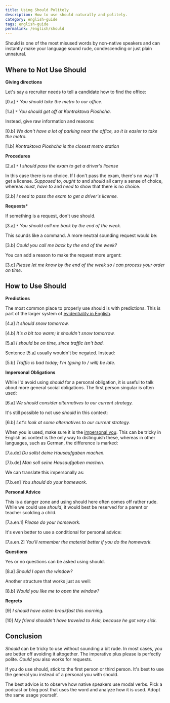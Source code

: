 ```yaml
---
title: Using Should Politely
description: How to use should naturally and politely.
category: english-guide
tags: english-guide
permalink: /english/should
---
```


Should is one of the most misused words by non-native speakers and can instantly make your language sound rude, condescending or just plain unnatural.

## Where to Not Use Should

**Giving directions**

Let's say a recruiter needs to tell a candidate how to find the office:

[0.a] `*`&nbsp;*You should take the metro to our office.*

[1.a] `*`&nbsp;*You should get off at Kontraktova Ploshcha.*

Instead, give raw information and reasons:

[0.b] *We don't have a lot of parking near the office, so it is easier to take the metro.*

[1.b] *Kontraktova Ploshcha is the closest metro station*

**Procedures**

[2.a] `*`&nbsp;*I should pass the exam to get a driver's license*

In this case there is no choice. If I don't pass the exam, there's no way I'll get a license. *Supposed to*, *ought to* and *should* all carry a sense of choice, whereas *must*, *have to* and *need to* show that there is no choice.

[2.b] *I need to pass the exam to get a driver's license.*

**Requests***

If something is a request, don't use should.

[3.a] `*`&nbsp;*You should call me back by the end of the week.*

This sounds like a command. A more neutral sounding request would be:

[3.b] *Could you call me back by the end of the week?*

You can add a reason to make the request more urgent:

[3.c] *Please let me know by the end of the week so I can process your order on time.*

## How to Use Should

**Predictions**

The most common place to properly use should is with predictions. This is part of the larger system of  [evidentiality in English][0].

[4.a] *It should snow tomorrow.*

[4.b] *It's a bit too warm; it shouldn't snow tomorrow.*

[5.a] *I should be on time, since traffic isn't bad.*

Sentence [5.a] usually wouldn't be negated. Instead:

[5.b] *Traffic is bad today; I'm (going to / will) be late.*

**Impersonal Obligations**

While I'd avoid using *should* for a personal obligation, it is useful to talk about more general social obligations. The first person singular is often used:

[6.a] *We should consider alternatives to our current strategy.*

It's still possible to not use *should* in this context:

[6.b] *Let's look at some alternatives to our current strategy.*

When you is used, make sure it is the [impersonal you][1]. This can be tricky in English as context is the only way to distinguish these, whereas in other languages, such as German, the difference is marked:

[7.a.de] *Du sollst deine Hausaufgaben machen.*

[7.b.de] *Man soll seine Hausaufgaben machen.*

We can translate this impersonally as:

[7.b.en] *You should do your homework.*

**Personal Advice**

This is a danger zone and using should here often comes off rather rude. While we could use *should*, it would best be reserved for a parent or teacher scolding a child.

[7.a.en.1] *Please do your homework.*

It's even better to use a conditional for personal advice:

[7.a.en.2] *You'll remember the material better if you do the homework.*

**Questions**

Yes or no questions can be asked using should.

[8.a] *Should I open the window?*

Another structure that works just as well:

[8.b] *Would you like me to open the window?*

**Regrets**

[9] *I should have eaten breakfast this morning.*

[10] *My friend shouldn't have traveled to Asia, because he got very sick.*

## Conclusion

*Should* can be tricky to use without sounding a bit rude. In most cases, you are better off avoiding it altogether. The imperative plus please is perfectly polite. *Could you* also works for requests.

If you do use should, stick to the first person or third person. It's best to use the general you instead of a personal you with should.

The best advice is to observe how native speakers use modal verbs. Pick a podcast or blog post that uses the word and analyze how it is used. Adopt the same usage yourself.

[0]: /english/modal-verbs-probability-inference
[1]: https://en.wikipedia.org/wiki/Generic_you
